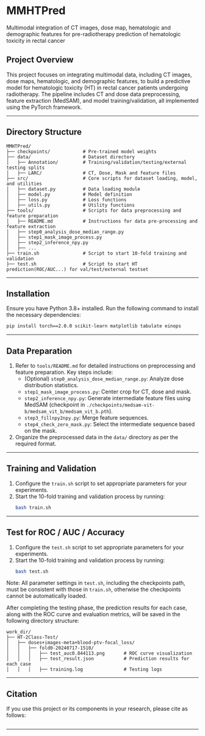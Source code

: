 
# MMHTPred
Multimodal integration of CT images, dose map, hematologic and demographic features for pre-radiotherapy prediction of hematologic toxicity in rectal cancer


## Project Overview
This project focuses on integrating multimodal data, including CT images, dose maps, hematologic, and demographic features, to build a predictive model for hematologic toxicity (HT) in rectal cancer patients undergoing radiotherapy. 
The pipeline includes CT and dose data preprocessing, feature extraction (MedSAM), and model training/validation, all implemented using the PyTorch framework.

---

## Directory Structure
```
MMHTPred/
├── checkpoints/            # Pre-trained model weights
├── data/                   # Dataset directory
│   ├── Annotation/         # Training/validation/testing/external testing splits
│   ├── LARC/               # CT, Dose, Mask and feature files
├── src/                    # Core scripts for dataset loading, model, and utilities
│   ├── dataset.py          # Data loading module
│   ├── model.py            # Model definition
│   ├── loss.py             # Loss functions
│   ├── utils.py            # Utility functions
├── tools/                  # Scripts for data preprocessing and feature preparation
│   ├── README.md           # Instructions for data pre-processing and feature extraction
│   ├── step0_analysis_dose_median_range.py
│   ├── step1_mask_image_process.py
│   ├── step2_inference_npy.py
│   ├── ...
├── train.sh                # Script to start 10-fold training and validation
├── test.sh                 # Script to start HT prediction(ROC/AUC...) for val/test/external testset
```

---

## Installation
Ensure you have Python 3.8+ installed. Run the following command to install the necessary dependencies:
```bash
pip install torch==2.0.0 scikit-learn matplotlib tabulate einops
```

---

## Data Preparation
1. Refer to `tools/README.md` for detailed instructions on preprocessing and feature preparation. Key steps include:
   - (Optional) `step0_analysis_dose_median_range.py`: Analyze dose distribution statistics. 
   - `step1_mask_image_process.py`: Center crop for CT, dose and mask. 
   - `step2_inference_npy.py`: Generate intermediate feature files using MedSAM (checkpoint in `./checkpoints/medsam-vit-b/medsam_vit_b/medsam_vit_b.pth`).
   - `step3_fillnpy2npy.py`: Merge feature sequences.
   - `step4_check_zero_mask.py`: Select the intermediate sequence based on the mask.
2. Organize the preprocessed data in the `data/` directory as per the required format.

---

## Training and Validation
1. Configure the `train.sh` script to set appropriate parameters for your experiments.
2. Start the 10-fold training and validation process by running:
   ```bash
   bash train.sh
   ```

---

## Test for ROC / AUC / Accuracy
1. Configure the `test.sh` script to set appropriate parameters for your experiments.
2. Start the 10-fold training and validation process by running:
   ```bash
   bash test.sh
   ```
   
Note: All parameter settings in `test.sh`, including the checkpoints path, must be consistent with those in `train.sh`, otherwise the checkpoints cannot be automatically loaded.

After completing the testing phase, the prediction results for each case, along with the ROC curve and evaluation metrics, will be saved in the following directory structure:
```
work_dir/
├── HT-2Class-Test/
│   ├── doses+images-meta+blood-ptv-focal_loss/
│   │   ├── fold0-20240717-1510/
│   │   │   ├── test_auc0.844113.png       # ROC curve visualization
│   │   │   ├── test_result.json           # Prediction results for each case
│   │   │   ├── training.log               # Testing logs

```

---

## Citation
If you use this project or its components in your research, please cite as follows:
```bibtex
```

---

